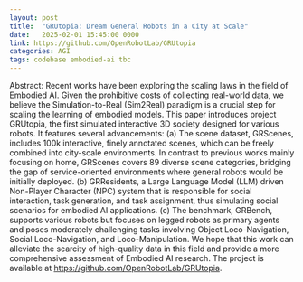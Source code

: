 ```yaml
---
layout: post
title:  "GRUtopia: Dream General Robots in a City at Scale"
date:   2025-02-01 15:45:00 0000
link: https://github.com/OpenRobotLab/GRUtopia
categories: AGI
tags: codebase embodied-ai tbc
---
```


Abstract: Recent works have been exploring the scaling laws in the field of Embodied AI. Given the prohibitive costs of collecting real-world data, we believe the Simulation-to-Real (Sim2Real) paradigm is a crucial step for scaling the learning of embodied models. This paper introduces project GRUtopia, the first simulated interactive 3D society designed for various robots. It features several advancements: (a) The scene dataset, GRScenes, includes 100k interactive, finely annotated scenes, which can be freely combined into city-scale environments. In contrast to previous works mainly focusing on home, GRScenes covers 89 diverse scene categories, bridging the gap of service-oriented environments where general robots would be initially deployed. (b) GRResidents, a Large Language Model (LLM) driven Non-Player Character (NPC) system that is responsible for social interaction, task generation, and task assignment, thus simulating social scenarios for embodied AI applications. (c) The benchmark, GRBench, supports various robots but focuses on legged robots as primary agents and poses moderately challenging tasks involving Object Loco-Navigation, Social Loco-Navigation, and Loco-Manipulation. We hope that this work can alleviate the scarcity of high-quality data in this field and provide a more comprehensive assessment of Embodied AI research. The project is available at https://github.com/OpenRobotLab/GRUtopia.